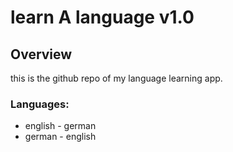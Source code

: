 # learn A language v1.0

## Overview
this is the github repo of my language learning app.

### Languages:
- english - german
- german - english